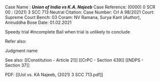 Case Name : ***Union of India vs K.A. Najeeb***
Case Reference: (0000) 0 SCR 00 :  (2021) 3 SCC 713
Neutral Citation:
Case Number: Crl A 98/2021
Court: Supreme Court
Bench: 03
Coram: NV Ramana, Surya Kant (*Author*), Aniruddha Bose
Date: 01.02.2021

Speedy trial #incomplete 
Bail when trial is unlikely to conclude


Refer also:

Judgment name

See also:
[[Constitution - Article 21]]
[[CrPC - Section 439]]
[[NDPS - Section 37]]

PDF:
[[UoI vs. KA Najeeb, (2021) 3 SCC 713.pdf]]